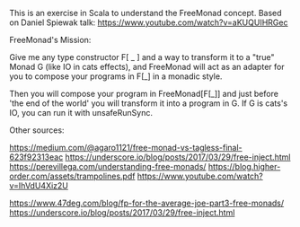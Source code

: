  
 This is an exercise in Scala to understand the FreeMonad concept. 
 Based on Daniel Spiewak talk: https://www.youtube.com/watch?v=aKUQUIHRGec
 
 
 FreeMonad's Mission:  
 
 Give me any type constructor F[ _ ] and a way to transform it to a "true" Monad G (like IO in cats effects),
 and FreeMonad will act as an adapter for you to compose your programs in F[_] in a monadic style.
 
 Then you will compose your program in FreeMonad[F[_]] and just before 'the end of the world' 
 you will transform it into a program in G. If G is cats's IO, you can run it with unsafeRunSync.
 


Other sources:

https://medium.com/@agaro1121/free-monad-vs-tagless-final-623f92313eac
https://underscore.io/blog/posts/2017/03/29/free-inject.html
https://perevillega.com/understanding-free-monads/
https://blog.higher-order.com/assets/trampolines.pdf
https://www.youtube.com/watch?v=IhVdU4Xiz2U

https://www.47deg.com/blog/fp-for-the-average-joe-part3-free-monads/
https://underscore.io/blog/posts/2017/03/29/free-inject.html

